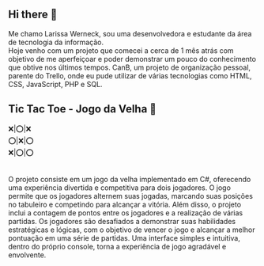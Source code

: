 ## Hi there 👋

   Me chamo Larissa Werneck, sou uma desenvolvedora e estudante da área de tecnologia da informação.<br>
   Hoje venho com um projeto que comecei a cerca de 1 mês atrás com objetivo de me aperfeiçoar e poder demonstrar um pouco do conhecimento que obtive nos últimos tempos. CanB, um projeto de organização pessoal, parente do Trello, onde eu pude utilizar de várias tecnologias como HTML, CSS, JavaScript, PHP e SQL.

## Tic Tac Toe - Jogo da Velha 📌
❌|⭕|❌<br>
⭕|❌|⭕<br>
❌|⭕|⭕<br><br>

   O projeto consiste em um jogo da velha implementado em C#, oferecendo uma experiência divertida e competitiva para dois jogadores. O jogo permite que os jogadores alternem suas jogadas, marcando suas posições no tabuleiro e competindo para alcançar a vitória. Além disso, o projeto inclui a contagem de pontos entre os jogadores e a realização de várias partidas. Os jogadores são desafiados a demonstrar suas habilidades estratégicas e lógicas, com o objetivo de vencer o jogo e alcançar a melhor pontuação em uma série de partidas. Uma interface simples e intuitiva, dentro do próprio console, torna a experiência de jogo agradável e envolvente.
